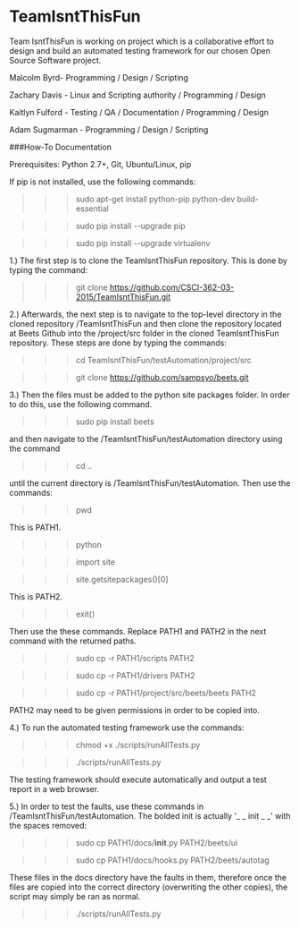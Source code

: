 # TeamIsntThisFun

Team IsntThisFun is working on project which is a collaborative effort to design and build an automated testing framework for our chosen Open Source Software project.

Malcolm Byrd- Programming / Design / Scripting

Zachary Davis - Linux and Scripting authority / Programming / Design

Kaitlyn Fulford - Testing / QA / Documentation / Programming / Design

Adam Sugmarman - Programming / Design / Scripting


###How-To Documentation

Prerequisites: Python 2.7+, Git, Ubuntu/Linux, pip

If pip is not installed, use the following commands:
>>>sudo apt-get install python-pip python-dev build-essential

>>>sudo pip install --upgrade pip

>>>sudo pip install --upgrade virtualenv


1.) The first step is to clone the TeamIsntThisFun repository. This is done by typing the command:  
>>>git clone https://github.com/CSCI-362-03-2015/TeamIsntThisFun.git

2.) Afterwards, the next step is to navigate to the top-level directory in the cloned repository /TeamIsntThisFun and then clone the repository located at Beets Github into the /project/src folder in the cloned TeamIsntThisFun repository. These steps are done by typing the commands:  
>>>cd TeamIsntThisFun/testAutomation/project/src

>>>git clone https://github.com/sampsyo/beets.git

3.) Then the files must be added to the python site packages folder. In order to do this, use the following command.

>>>sudo pip install beets

and then navigate to the /TeamIsntThisFun/testAutomation directory using the command
>>>cd ..

until the current directory is /TeamIsntThisFun/testAutomation. Then use the commands:
>>>pwd

This is PATH1.
>>>python

>>>import site

>>>site.getsitepackages()[0] 

This is PATH2.
>>> exit()

Then use the these commands. Replace PATH1 and PATH2 in the next command with the returned paths.
>>>sudo cp -r PATH1/scripts PATH2

>>>sudo cp -r PATH1/drivers PATH2

>>>sudo cp -r PATH1/project/src/beets/beets PATH2

PATH2 may need to be given permissions in order to be copied into.

4.) To run the automated testing framework use the commands:   
>>>chmod +x ./scripts/runAllTests.py

>>>./scripts/runAllTests.py

The testing framework should execute automatically and output a test report in a web browser.

5.) In order to test the faults, use these commands in /TeamIsntThisFun/testAutomation. The bolded init is actually '_ _ init _ _' with the spaces removed:
>>> sudo cp PATH1/docs/__init__.py PATH2/beets/ui

>>> sudo cp PATH1/docs/hooks.py PATH2/beets/autotag

These files in the docs directory have the faults in them, therefore once the files are copied into the correct directory (overwriting the other copies), the script may simply be ran as normal.

>>> ./scripts/runAllTests.py
